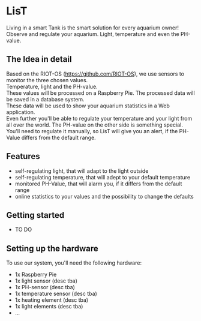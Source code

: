 # LisT

Living in a smart Tank is the smart solution for every aquarium owner!  
Observe and regulate your aquarium. Light, temperature and even the PH-value.

## The Idea in detail

Based on the RIOT-OS (https://github.com/RIOT-OS), we use sensors to monitor the three chosen values.  
Temperature, light and the PH-value.  
These values will be processed on a Raspberry Pie. The processed data will be saved in a database system.  
These data will be used to show your aquarium statistics in a Web application.  
Even further you'll be able to regulate your temperature and your light from all over the world. The PH-value on the other side is something special. You'll need to regulate it manually, so LisT will give you an alert, if the PH-Value differs from the default range.

## Features

* self-regulating light, that will adapt to the light outside
* self-regulating temperature, that will adept to your default temperature
* monitored PH-Value, that will alarm you, if it differs from the default range
* online statistics to your values and the possibility to change the defaults

## Getting started

* TO DO

## Setting up the hardware

To use our system, you'll need the following hardware:

* 1x Raspberry Pie
* 1x light sensor (desc tba)
* 1x PH-sensor (desc tba)
* 1x temperature sensor (desc tba)
* 1x heating element (desc tba)
* 1x light elements (desc tba)
* ...
